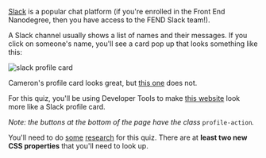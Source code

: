 [Slack](http://slack.com/) is a popular chat platform (if you're enrolled in the Front End Nanodegree, then you have access to the FEND Slack team!).

A Slack channel usually shows a list of names and their messages. If you click on someone's name, you'll see a card pop up that looks something like this:

![slack profile card](http://udacity.github.io/fend/lessons/L3/problem-set/07-slack-card/card.png)

Cameron's profile card looks great, but [this one](http://udacity.github.io/fend/lessons/L3/problem-set/07-slack-card/index.html) does not.

For this quiz, you'll be using Developer Tools to make [this website](http://udacity.github.io/fend/lessons/L3/problem-set/07-slack-card/index.html) look more like a Slack profile card.

*Note: the buttons at the bottom of the page have the class* <code>profile-action</code>*.*

You'll need to do [some](https://css-tricks.com/almanac/) [research](https://developer.mozilla.org/en-US/docs/Web/CSS/Reference) for this quiz. There are at **least two new CSS properties** that you'll need to look up.